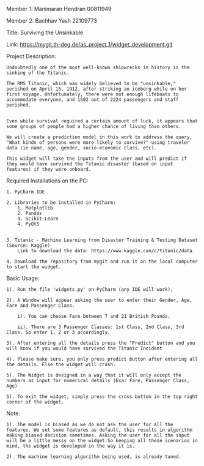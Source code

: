 Member 1: Manimaran Hendran 00811949

Member 2: Bachhav Yash 22109773

Title: Surviving the Unsinkable

Link: https://mygit.th-deg.de/as_project_1/widget_development.git

Project Description:

    Undoubtedly one of the most well-known shipwrecks in history is the sinking of the Titanic.

    The RMS Titanic, which was widely believed to be "unsinkable," perished on April 15, 1912, after striking an iceberg while on her first voyage. Unfortunately, there were not enough lifeboats to accommodate everyone, and 1502 out of 2224 passengers and staff perished.


    Even while survival required a certain amount of luck, it appears that some groups of people had a higher chance of living than others.

    We will create a prediction model in this work to address the query, "What kinds of persons were more likely to survive?" using traveler data (ie name, age, gender, socio-economic class, etc).

    This widget will take the inputs from the user and will predict if they would have survived the Titanic disaster (based on input features) if they were onboard. 


Required Installations on the PC:

    1. PyCharm IDE

    2. Libraries to be installed in PyCharm:
        1. Matplotlib
        2. Pandas
        3. Scikit-Learn
        4. PyQt5
        

    3. Titanic - Machine Learning from Disaster Training & Testing Dataset (Source: Kaggle)
        Link to download the data: https://www.kaggle.com/c/titanic/data

    4. Download the repository from mygit and run it on the local computer to start the widget.

Basic Usage:

	1). Run the file 'widgets.py' on PyCharm (any IDE will work).

	2). A Window will appear asking the user to enter their Gender, Age, Fare and Passenger Class.

		i). You can choose Fare between 7 and 21 British Pounds.

		ii). There are 3 Passenger Classes: 1st Class, 2nd Class, 3rd Class. So enter 1, 2 or 3 accordingly.

	3). After entering all the details press the "Predict" button and you will know if you would have survived the Titanic Incident

	4). Please make sure, you only press predict button after entering all the details. Else the widget will crash.

	5). The Widget is designed in a way that it will only accept the numbers as input for numerical details (Exa: Fare, Passenger Class, Age)

	5). To exit the widget, simply press the cross button in the top right corner of the widget. 


Note: 

	1). The model is biased as we do not ask the user for all the features. We set some features as default, this results in algorithm making biased decision sometimes. Asking the user for all the input will be a little messy on the widget.So keeping all these scenarios in mind, the widget is developed in the way it is.

	2). The machine learning algorithm being used, is already tuned.